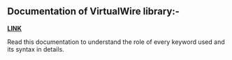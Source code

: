 <h2>Documentation of VirtualWire library:- </h2>
<a href="http://www.airspayce.com/mikem/arduino/VirtualWire/VirtualWire_8h.html#afed4337c63b2e784774c415120db3d02"><strong>LINK</strong></a>
<br>
<p>Read this documentation to understand the role of every keyword used and its syntax in details.</p>
